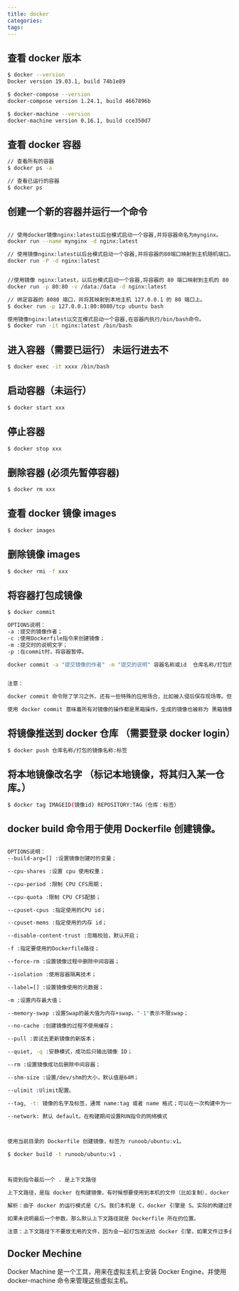 ```yaml
---
title: docker
categories:
tags:
---
```


## 查看 docker 版本

```bash
$ docker --version
Docker version 19.03.1, build 74b1e89

$ docker-compose --version
docker-compose version 1.24.1, build 4667896b

$ docker-machine --version
docker-machine version 0.16.1, build cce350d7

```

## 查看 docker 容器

```bash
// 查看所有的容器
$ docker ps -a

// 查看已运行的容器
$ docker ps
```

## 创建一个新的容器并运行一个命令

```bash

// 使用docker镜像nginx:latest以后台模式启动一个容器,并将容器命名为mynginx。
docker run --name mynginx -d nginx:latest

// 使用镜像nginx:latest以后台模式启动一个容器,并将容器的80端口映射到主机随机端口。
docker run -P -d nginx:latest


//使用镜像 nginx:latest，以后台模式启动一个容器,将容器的 80 端口映射到主机的 80 端口,主机的目录 /data 映射到容器的 /data。
docker run -p 80:80 -v /data:/data -d nginx:latest

// 绑定容器的 8080 端口，并将其映射到本地主机 127.0.0.1 的 80 端口上。
$ docker run -p 127.0.0.1:80:8080/tcp ubuntu bash

使用镜像nginx:latest以交互模式启动一个容器,在容器内执行/bin/bash命令。
$ docker run -it nginx:latest /bin/bash


```

## 进入容器（需要已运行） 未运行进去不

```bash
$ docker exec -it xxxx /bin/bash

```

## 启动容器（未运行）

```bash
$ docker start xxx

```

## 停止容器

```bash
$ docker stop xxx

```

## 删除容器 (必须先暂停容器)

```bash
$ docker rm xxx
```

## 查看 docker 镜像 images

```bash
$ docker images
```

## 删除镜像 images

```bash
$ docker rmi -f xxx
```

## 将容器打包成镜像

```bash
$ docker commit

OPTIONS说明：
-a :提交的镜像作者；
-c :使用Dockerfile指令来创建镜像；
-m :提交时的说明文字；
-p :在commit时，将容器暂停。

docker commit -a "提交镜像的作者" -m "提交的说明" 容器名称或id  仓库名称/打包的镜像名称:标签


注意：

docker commit 命令除了学习之外，还有一些特殊的应用场合，比如被入侵后保存现场等。但是，不要使用 docker commit 定制镜像，定制镜像应该使用 Dockerfile 来完成。

使用 docker commit 意味着所有对镜像的操作都是黑箱操作，生成的镜像也被称为 黑箱镜像，换句话说，就是除了制作镜像的人知道执行过什么命令、怎么生成的镜像，别人根本无从得知。而且，即使是这个制作镜像的人，过一段时间后也无法记清具体在操作的。虽然 docker diff 或许可以告诉得到一些线索，但是远远不到可以确保生成一致镜像的地步。这种黑箱镜像的维护工作是非常痛苦的。
```

## 将镜像推送到 docker 仓库 （需要登录 docker login）

```bash
$ docker push 仓库名称/打包的镜像名称:标签
```

## 将本地镜像改名字 （标记本地镜像，将其归入某一仓库。）

```bash
$ docker tag IMAGEID(镜像id) REPOSITORY:TAG（仓库：标签）
```

## docker build 命令用于使用 Dockerfile 创建镜像。

```bash

OPTIONS说明：
--build-arg=[] :设置镜像创建时的变量；

--cpu-shares :设置 cpu 使用权重；

--cpu-period :限制 CPU CFS周期；

--cpu-quota :限制 CPU CFS配额；

--cpuset-cpus :指定使用的CPU id；

--cpuset-mems :指定使用的内存 id；

--disable-content-trust :忽略校验，默认开启；

-f :指定要使用的Dockerfile路径；

--force-rm :设置镜像过程中删除中间容器；

--isolation :使用容器隔离技术；

--label=[] :设置镜像使用的元数据；

-m :设置内存最大值；

--memory-swap :设置Swap的最大值为内存+swap，"-1"表示不限swap；

--no-cache :创建镜像的过程不使用缓存；

--pull :尝试去更新镜像的新版本；

--quiet, -q :安静模式，成功后只输出镜像 ID；

--rm :设置镜像成功后删除中间容器；

--shm-size :设置/dev/shm的大小，默认值是64M；

--ulimit :Ulimit配置。

--tag, -t: 镜像的名字及标签，通常 name:tag 或者 name 格式；可以在一次构建中为一个镜像设置多个标签。

--network: 默认 default。在构建期间设置RUN指令的网络模式



使用当前目录的 Dockerfile 创建镜像，标签为 runoob/ubuntu:v1。

$ docker build -t runoob/ubuntu:v1 .



有提到指令最后一个 . 是上下文路径

上下文路径，是指 docker 在构建镜像，有时候想要使用到本机的文件（比如复制），docker build 命令得知这个路径后，会将路径下的所有内容打包。

解析：由于 docker 的运行模式是 C/S。我们本机是 C，docker 引擎是 S。实际的构建过程是在 docker 引擎下完成的，所以这个时候无法用到我们本机的文件。这就需要把我们本机的指定目录下的文件一起打包提供给 docker 引擎使用。

如果未说明最后一个参数，那么默认上下文路径就是 Dockerfile 所在的位置。

注意：上下文路径下不要放无用的文件，因为会一起打包发送给 docker 引擎，如果文件过多会造成过程缓慢。
```

## Docker Mechine

Docker Machine 是一个工具，用来在虚拟主机上安装 Docker Engine，并使用 docker-machine 命令来管理这些虚拟主机。
